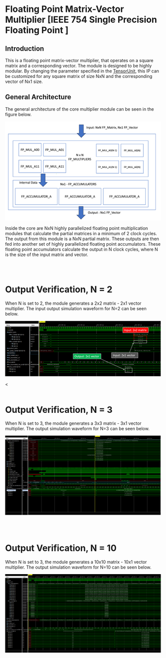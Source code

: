 # Floating Point Matrix-Vector Multiplier [IEEE 754 Single Precision Floating Point ]

## Introduction 

This is a floating point matrix-vector multiplier, that operates on a square matrix and a corresponding vector. The module is designed to be highly modular. By changing the parameter specified in the [TensorUnit](./src/TensorUnit.v), this IP can be customized for any square matrix of size NxN and the corresponding vector of Nx1 size. 

## General Architecture

The general architecture of the core multiplier module can be seen in the figure below. 

<img src="./img/TensorUnit_GenArch.png">

Inside the core are NxN highly parallelized floating point multiplication modules that calculate the partial matrices in a minimum of 2 clock cycles. The output from this module is a NxN partial matrix. These outputs are then fed into another set of highly parallelized floating point accumulators. These floating point accumulators calculate the output in N clock cycles, where N is the size of the input matrix and vector.

<br><br>
# Output Verification, N = 2

When N is set to 2, the module generates a 2x2 matrix - 2x1 vector multiplier. The input output simulation waveform for N=2 can be seen below. 

<img src="./img/output_2x2.png">

<<br><br>

# Output Verification, N = 3
When N is set to 3, the module generates a 3x3 matrix - 3x1 vector multiplier. The output simulation waveform for N=3 can be seen below. 


<img src="./img/Matrix3x3_OK.png">

<br><br>

# Output Verification, N = 10
When N is set to 3, the module generates a 10x10 matrix - 10x1 vector multiplier. The output simulation waveform for N=10 can be seen below. 

<img src="./img/Matrix10x10_OK.jpg">